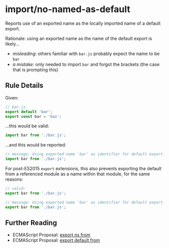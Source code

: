 # import/no-named-as-default

Reports use of an exported name as the locally imported name of a default export.

Rationale: using an exported name as the name of the default export is likely...

- *misleading*: others familiar with `bar.js` probably expect the name to be `bar`
- *a mistake*: only needed to import `bar` and forgot the brackets (the case that is prompting this)

## Rule Details

Given:
```js
// bar.js
export default 'bar';
export const bar = 'baz';
```

...this would be valid:
```js
import bar from './bar.js';
```

...and this would be reported:
```js
// message: Using exported name 'bar' as identifier for default export.
import bar from './bar.js';
```

For post-ES2015 `export` extensions, this also prevents exporting the default from a referenced module as a name within that module, for the same reasons:

```js
// valid:
export bar from './bar.js';

// message: Using exported name 'bar' as identifier for default export.
export bar from './bar.js';
```

## Further Reading

- ECMAScript Proposal: [export ns from]
- ECMAScript Proposal: [export default from]

[export ns from]: https://github.com/leebyron/ecmascript-export-ns-from
[export default from]: https://github.com/leebyron/ecmascript-export-default-from
